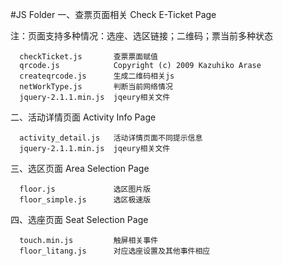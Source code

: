 #JS Folder
一、查票页面相关 Check E-Ticket Page  

 注：页面支持多种情况：选座、选区链接；二维码；票当前多种状态
 
      checkTicket.js       查票票面赋值       
      qrcode.js            Copyright (c) 2009 Kazuhiko Arase
      createqrcode.js      生成二维码相关js
      netWorkType.js       判断当前网络情况
      jquery-2.1.1.min.js  jqeury相关文件
      
二、活动详情页面  Activity Info Page
      
      activity_detail.js   活动详情页面不同提示信息
      jquery-2.1.1.min.js  jqeury相关文件
      
三、选区页面  Area Selection Page
 
      floor.js             选区图片版       
      floor_simple.js      选区极速版
    
四、选座页面  Seat Selection Page
 
      touch.min.js         触屏相关事件       
      floor_litang.js      对应选座设置及其他事件相应
    
